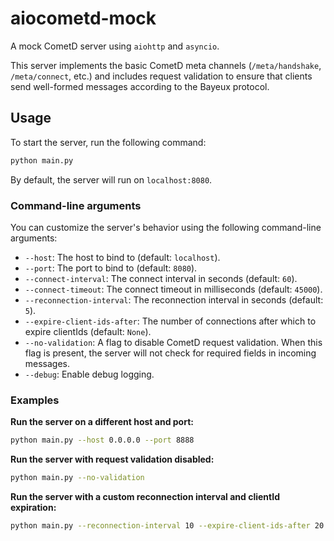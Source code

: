 # aiocometd-mock

A mock CometD server using `aiohttp` and `asyncio`.

This server implements the basic CometD meta channels (`/meta/handshake`, `/meta/connect`, etc.) and includes request validation to ensure that clients send well-formed messages according to the Bayeux protocol.

## Usage

To start the server, run the following command:

```bash
python main.py
```

By default, the server will run on `localhost:8080`.

### Command-line arguments

You can customize the server's behavior using the following command-line arguments:

  * `--host`: The host to bind to (default: `localhost`).
  * `--port`: The port to bind to (default: `8080`).
  * `--connect-interval`: The connect interval in seconds (default: `60`).
  * `--connect-timeout`: The connect timeout in milliseconds (default: `45000`).
  * `--reconnection-interval`: The reconnection interval in seconds (default: `5`).
  * `--expire-client-ids-after`: The number of connections after which to expire clientIds (default: `None`).
  * `--no-validation`: A flag to disable CometD request validation. When this flag is present, the server will not check for required fields in incoming messages.
  * `--debug`: Enable debug logging.

### Examples

**Run the server on a different host and port:**

```bash
python main.py --host 0.0.0.0 --port 8888
```

**Run the server with request validation disabled:**

```bash
python main.py --no-validation
```

**Run the server with a custom reconnection interval and clientId expiration:**

```bash
python main.py --reconnection-interval 10 --expire-client-ids-after 20
```
